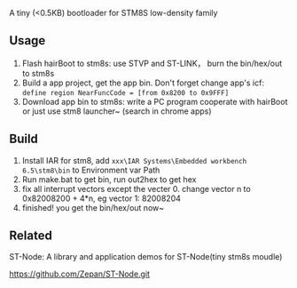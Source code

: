 A tiny (<0.5KB) bootloader for STM8S  low-density family

Usage
-----
1. Flash hairBoot to stm8s: use STVP and ST-LINK， burn the bin/hex/out to stm8s
2. Build a app project, get the app bin.
   Don't forget change app's icf: `define region NearFuncCode = [from 0x8200 to 0x9FFF]`
3. Download app bin to stm8s:
   write a PC program cooperate with hairBoot or just use stm8 launcher~ (search in chrome apps)

Build
-----
1. Install IAR for stm8, add `xxx\IAR Systems\Embedded workbench 6.5\stm8\bin` to Environment var Path
2. Run make.bat to get bin, run out2hex to get hex
3. fix all interrupt vectors except the vecter 0.
   change vector n to 0x82008200 + 4*n, eg vector 1: 82008204
4. finished! you get the bin/hex/out now~

Related
-------
ST-Node: A library and application demos for ST-Node(tiny stm8s moudle)

https://github.com/Zepan/ST-Node.git

